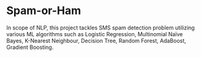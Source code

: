 # Spam-or-Ham
In scope of NLP, this project tackles SMS spam detection problem utilizing various ML algorithms such as Logistic Regression, Multinomial Naïve Bayes, K-Nearest Neighbour, Decision Tree, Random Forest, AdaBoost, Gradient Boosting.
